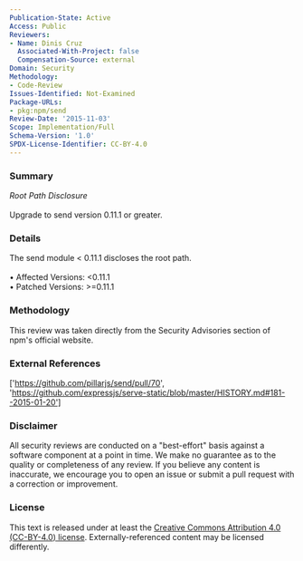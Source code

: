 ```yaml
---
Publication-State: Active
Access: Public
Reviewers:
- Name: Dinis Cruz
  Associated-With-Project: false
  Compensation-Source: external
Domain: Security
Methodology:
- Code-Review
Issues-Identified: Not-Examined
Package-URLs:
- pkg:npm/send
Review-Date: '2015-11-03'
Scope: Implementation/Full
Schema-Version: '1.0'
SPDX-License-Identifier: CC-BY-4.0
---
```

### Summary
*Root Path Disclosure*<br><br>Upgrade to send version 0.11.1 or greater.
### Details
The send module < 0.11.1 discloses the root path.
<br><br>• Affected Versions: <0.11.1
<br>• Patched Versions: >=0.11.1
### Methodology
This review was taken directly from the Security Advisories section of npm's official website.
### External References
['https://github.com/pillarjs/send/pull/70', 'https://github.com/expressjs/serve-static/blob/master/HISTORY.md#181--2015-01-20']
### Disclaimer
All security reviews are conducted on a "best-effort" basis against a software component at a point in time. We make no guarantee as to the quality or completeness of any review. If you believe any content is inaccurate, we encourage you to open an issue or submit a pull request with a correction or improvement.
### License
This text is released under at least the [Creative Commons Attribution 4.0 (CC-BY-4.0) license](https://creativecommons.org/licenses/by/4.0/legalcode.txt). Externally-referenced content may be licensed differently.
